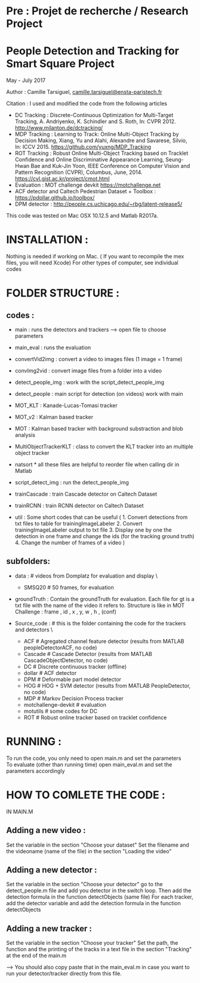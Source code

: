 # Pre : Projet de recherche / Research Project


People Detection and Tracking for Smart Square Project
======================================================

May - July 2017


Author : Camille Tarsiguel, camille.tarsiguel@ensta-paristech.fr

Citation : I used and modified the code from the following articles
- DC Tracking : Discrete-Continuous Optimization for Multi-Target Tracking, A. Andriyenko, K. Schindler and S. Roth, In: CVPR 2012. http://www.milanton.de/dctracking/
- MDP Tracking : Learning to Track: Online Multi-Object Tracking by Decision Making, Xiang, Yu and Alahi, Alexandre and Savarese, Silvio, In: ICCV 2015. https://github.com/yuxng/MDP_Tracking
- ROT Tracking : Robust Online Multi-Object Tracking based on Tracklet Confidence and Online Discriminative Appearance Learning,
Seung-Hwan Bae and Kuk-Jin Yoon, IEEE Conference on Computer Vision and Pattern Recognition (CVPR), Columbus, June, 2014. https://cvl.gist.ac.kr/project/cmot.html
- Evaluation : MOT challenge devkit https://motchallenge.net
- ACF detector and Caltech Pedestrian Dataset + Toolbox : https://pdollar.github.io/toolbox/
- DPM detector : http://people.cs.uchicago.edu/~rbg/latent-release5/

This code was tested on Mac OSX 10.12.5 and Matlab R2017a.

INSTALLATION : 
==============

Nothing is needed if working on Mac. ( If you want to recompile the mex files, you will need Xcode)
For other types of computer, see individual codes

FOLDER STRUCTURE : 
==================

codes :
--------

- main : runs the detectors and trackers —> open file to choose parameters
- main_eval : runs the evaluation

- convertVid2img : convert a video to images files (1 image = 1 frame)
- convImg2vid : convert image files from a folder into a video
- detect_people_img : work with the script_detect_people_img
- detect_people : main script for detection (on videos) work with main
- MOT_KLT :  Kanade-Lucas-Tomasi tracker
- MOT_v2 : Kalman based tracker
- MOT : Kalman based tracker with background substraction and blob analysis
- MultiObjectTrackerKLT : class to convert the KLT tracker into an multiple object tracker
- natsort * all these files are helpful to reorder file when calling dir in Matlab
- script_detect_img : run the detect_people_img
- trainCascade : train Cascade detector on Caltech Dataset
- trainRCNN : train RCNN detector on Caltech Dataset
- util : Some short codes that can be useful ( 1. Convert detections from txt files to table for trainingImageLabeler	2. Convert trainingImageLabeler output to txt file	3. Display one by one the detection in one frame and change the ids (for the tracking ground truth)	4. Change the number of frames of a video )



subfolders:
-----------

- data : # videos from Domplatz for evaluation and display \
  - SMSQ20  # 50 frames, for evaluation

- groundTruth : Contain the groundTruth for evaluation. Each file for gt is a txt file with the name of the video it refers to. Structure is like in MOT Challenge : frame , id , x , y, w , h , (conf)

- Source_code : # this is the folder containing the code for the trackers and detectors \
  - ACF # Agregated channel feature detector (results from MATLAB peopleDetectorACF, no code)
  - Cascade # Cascade Detector (results from MATLAB CascadeObjectDetector, no code)
  - DC # Discrete continuous tracker (offline)
  - dollar # ACF detector
  - DPM # Deformable part model detector
  - HOG # HOG + SVM detector (results from MATLAB PeopleDetector, no code)
  - MDP # Markov Decision Process tracker
  - motchallenge-devkit # evaluation
  - motutils # some codes for DC
  - ROT # Robust online tracker based on tracklet confidence


RUNNING :
=========

To run the code, you only need to open main.m and set the parameters  \
To evaluate (other than running time) open main_eval.m and set the parameters accordingly



HOW TO COMLETE THE CODE :
=======================
IN MAIN.M

Adding a new video :
--------------------

Set the variable in the section "Choose your dataset"
Set the filename and the videoname (name of the file) in the section "Loading the video"

Adding a new detector :
-----------------------
Set the variable in the section "Choose your detector"
go to the detect_people.m file and add you detector in the switch loop. Then add the detection formula in the function detectObjects (same file)
For each tracker, add the detector variable and add the detection formula in the function detectObjects


Adding a new tracker :
----------------------

Set the variable in the section "Choose your tracker"
Set the path, the function and the printing of the tracks in a text file in the section "Tracking" at the end of the main.m

--> You should also copy paste that in the main_eval.m in case you want to run your detector/tracker directly from this file.
